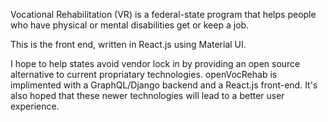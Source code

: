 Vocational Rehabilitation (VR) is a federal-state program that helps people who have physical or mental disabilities get or keep a job. 

This is the front end, written in React.js using Material UI.

I hope to help states avoid vendor lock in by providing an open source alternative to current propriatary technologies. openVocRehab is implimented with a GraphQL/Django backend and a React.js front-end. It's also hoped that these newer technologies will lead to a better user experience.
